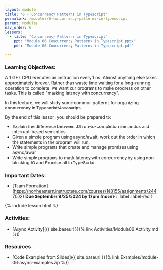 ```yaml
---
layout: module
title: "6 - Concurrency Patterns in Typescript"
permalink: /modules/6-concurrency-patterns-in-typescript
parent: Modules
nav_order: 6
lessons: 
  - title: "Concurrency Patterns in Typescript"
    ppt: "Module 06 Concurrency Patterns in Typescript.pptx"
    pdf: "Module 06 Concurrency Patterns in Typescript.pdf"

---
```

### Learning Objectives:
A 1 GHz CPU executes an instruction every 1 ns.  Almost anything else takes approximately forever.  Rather than waste time waiting for a long-running operation to complete, we want  our programs to make progress on other tasks.  This is called "masking latency with concurrency".

In this lecture, we will study some common patterns for organizing concurrency in Typescript/Javascript.

By the end of this lesson, you should be prepared to:
* Explain the difference between JS run-to-completion semantics and interrupt-based semantics.
* Given a simple program using async/await, work out the order in which the statements in the program will run.
* Write simple programs that create and manage promises using async/await
* Write simple programs to mask latency with concurrency by using non-blocking IO and Promise.all in TypeScript.

### Important Dates:
* [Team Formation] (https://northeastern.instructure.com/courses/188155/assignments/2447002) **Due September 9/25/2024 by 12pm (noon)**{: .label .label-red } 

{% include lesson.html %}

### Activities:
* [Async Activity]({{ site.baseurl }}{% link Activities/Module06 Activity.md %}) 

### Resources
* [Code Examples from Slides]({{ site.baseurl }}{% link Examples/module-06-async-examples.zip %}) 
